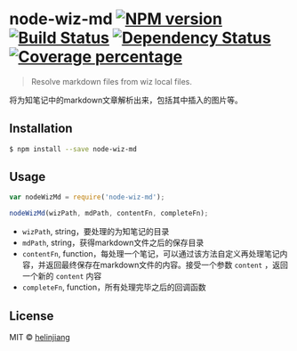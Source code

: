 # node-wiz-md [![NPM version][npm-image]][npm-url] [![Build Status][travis-image]][travis-url] [![Dependency Status][daviddm-image]][daviddm-url] [![Coverage percentage][coveralls-image]][coveralls-url]
> Resolve markdown files from wiz local files.

将为知笔记中的markdown文章解析出来，包括其中插入的图片等。

## Installation

```sh
$ npm install --save node-wiz-md
```

## Usage

```js
var nodeWizMd = require('node-wiz-md');

nodeWizMd(wizPath, mdPath, contentFn, completeFn);
```

- `wizPath`, string，要处理的为知笔记的目录
- `mdPath`, string，获得markdown文件之后的保存目录
- `contentFn`, function，每处理一个笔记，可以通过该方法自定义再处理笔记内容，并返回最终保存在markdown文件的内容。接受一个参数 `content` ，返回一个新的 `content` 内容
- `completeFn`, function，所有处理完毕之后的回调函数

## License

MIT © [helinjiang](http://www.helinjiang.com)


[npm-image]: https://badge.fury.io/js/node-wiz-md.svg
[npm-url]: https://npmjs.org/package/node-wiz-md
[travis-image]: https://travis-ci.org/helinjiang/node-wiz-md.svg?branch=master
[travis-url]: https://travis-ci.org/helinjiang/node-wiz-md
[daviddm-image]: https://david-dm.org/helinjiang/node-wiz-md.svg?theme=shields.io
[daviddm-url]: https://david-dm.org/helinjiang/node-wiz-md
[coveralls-image]: https://coveralls.io/repos/helinjiang/node-wiz-md/badge.svg
[coveralls-url]: https://coveralls.io/r/helinjiang/node-wiz-md
